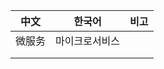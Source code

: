 | 中文   | 한국어         | 비고 |
|--------|----------------|------|
| 微服务 | 마이크로서비스 |      |
|        |                |      |
|        |                |      |
